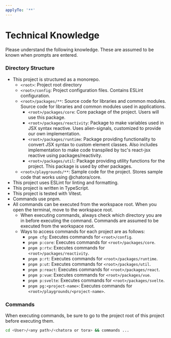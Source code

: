 ```yaml
---
applyTo: '**'
---
```

# Technical Knowledge

Please understand the following knowledge. These are assumed to be known when prompts are entered.

### Directory Structure
- This project is structured as a monorepo.
  - `<root>`: Project root directory
  - `<root>/config`: Project configuration files. Contains ESLint configuration.
  - `<root>/packages/**`: Source code for libraries and common modules. Source code for libraries and common modules used in applications.
    - `<root>/packages/core`: Core package of the project. Users will use this package.
    - `<root>/packages/reactivity`: Package to make variables used in JSX syntax reactive. Uses alien-signals, customized to provide our own implementation.
    - `<root>/packages/runtime`: Package providing functionality to convert JSX syntax to custom element classes. Also includes implementation to make code transpiled by tsc's react-jsx reactive using packages/reactivity.
    - `<root>/packages/util`: Package providing utility functions for the project. This package is used by other packages.
  - `<root>/playgrounds/**`: Sample code for the project. Stores sample code that works using @chatora/core.
- This project uses ESLint for linting and formatting.
- This project is written in TypeScript.
- This project is tested with Vitest.
- Commands use pnpm.
- All commands can be executed from the workspace root. When you open the terminal, move to the workspace root.
  - When executing commands, always check which directory you are in before executing the command. Commands are assumed to be executed from the workspace root.
  - Ways to access commands for each project are as follows:
    - `pnpm cfg`: Executes commands for `<root>/config`.
    - `pnpm p:core`: Executes commands for `<root>/packages/core`.
    - `pnpm p:rtv`: Executes commands for `<root>/packages/reactivity`.
    - `pnpm p:rt`: Executes commands for `<root>/packages/runtime`.
    - `pnpm p:ut`: Executes commands for `<root>/packages/util`.
    - `pnpm p:react`: Executes commands for `<root>/packages/react`.
    - `pnpm p:vue`: Executes commands for `<root>/packages/vue`.
    - `pnpm p:svelte`: Executes commands for `<root>/packages/svelte`.
    - `pnpm pg:<project-name>`: Executes commands for `<root>/playgrounds/<project-name>`.

### Commands
When executing commands, be sure to go to the project root of this project before executing them.
```bash
cd <User>/<any path>/<chatora or tora> && commands ...
```